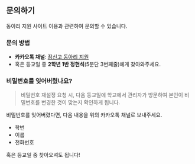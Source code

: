 ## 문의하기
동아리 지원 사이트 이용과 관련하여 문의할 수 있습니다.

### 문의 방법
* **카카오톡 채널**: [잠신고 동아리 지원](http://pf.kakao.com/_fFAxaG)
* 혹은 등교일 중 **2학년 1반 정현석**(5분단 3번째줄)에게 찾아와주세요.

### 비밀번호를 잊어버렸나요?
> 비밀번호 재설정 요청 시, 다음 등교일에 학교에서 관리자가 방문하여 본인이 비밀번호를 변경한 것이 맞는지 확인하게 됩니다.

비밀번호를 잊어버렸다면, 다음 내용을 위의 카카오톡 채널로 보내주세요.
* 학번
* 이름
* 전화번호

혹은 등교일 중 찾아오셔도 됩니다!
